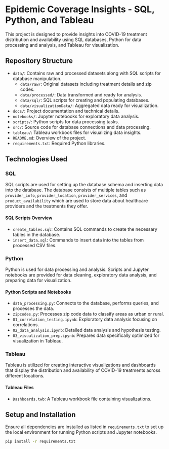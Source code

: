 # Epidemic Coverage Insights - SQL, Python, and Tableau

This project is designed to provide insights into COVID-19 treatment distribution and availability using SQL databases, Python for data processing and analysis, and Tableau for visualization.

## Repository Structure

- `data/`: Contains raw and processed datasets along with SQL scripts for database manipulation.
  - `data/raw/`: Original datasets including treatment details and zip codes.
  - `data/processed/`: Data transformed and ready for analysis.
  - `data/sql/`: SQL scripts for creating and populating databases.
  - `data/visualizationData/`: Aggregated data ready for visualization.
- `docs/`: Project documentation and technical details.
- `notebooks/`: Jupyter notebooks for exploratory data analysis.
- `scripts/`: Python scripts for data processing tasks.
- `src/`: Source code for database connections and data processing.
- `tableau/`: Tableau workbook files for visualizing data insights.
- `README.md`: Overview of the project.
- `requirements.txt`: Required Python libraries.

## Technologies Used

### SQL

SQL scripts are used for setting up the database schema and inserting data into the database. The database consists of multiple tables such as `provider_info`, `provider_location`, `provider_services`, and `product_availability` which are used to store data about healthcare providers and the treatments they offer.

#### SQL Scripts Overview

- `create_tables.sql`: Contains SQL commands to create the necessary tables in the database.
- `insert_data.sql`: Commands to insert data into the tables from processed CSV files.

### Python

Python is used for data processing and analysis. Scripts and Jupyter notebooks are provided for data cleaning, exploratory data analysis, and preparing data for visualization.

#### Python Scripts and Notebooks

- `data_processing.py`: Connects to the database, performs queries, and processes the data.
- `zipcodes.py`: Processes zip code data to classify areas as urban or rural.
- `01_correlation_testing.ipynb`: Exploratory data analysis focusing on correlations.
- `02_data_analysis.ipynb`: Detailed data analysis and hypothesis testing.
- `03_visualization_prep.ipynb`: Prepares data specifically optimized for visualization in Tableau.

### Tableau

Tableau is utilized for creating interactive visualizations and dashboards that display the distribution and availability of COVID-19 treatments across different locations.

#### Tableau Files

- `Dashboards.twb`: A Tableau workbook file containing visualizations.

## Setup and Installation

Ensure all dependencies are installed as listed in `requirements.txt` to set up the local environment for running Python scripts and Jupyter notebooks.

```bash
pip install -r requirements.txt
